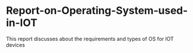 # Report-on-Operating-System-used-in-IOT
This report discusses about the requirements and types of OS for IOT devices
